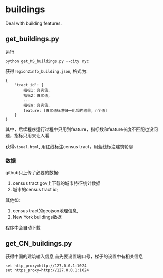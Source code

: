 # buildings
Deal with building features.

## get_buildings.py
运行
```
python get_MS_buildings.py --city nyc
```
获得`region2info_building.json`, 格式为:
```
{
    'tract_id': {
        指标1：真实值,
        指标2：真实值,
        ...
        指标n：真实值,
        feature: [真实值标准归一化后的结果, n个值]
    }
}
```
其中，后续程序运行过程中只用到feature，指标数和feature长度不匹配也没问题，指标只用来让人看

获得`visual.html`, 用红线标注census tract，用蓝线标注建筑轮廓

### 数据
github只上传了必要的数据: 
1. census tract gov上下载的城市特征统计数据
2. 城市的census tract id; 

其他如: 
1. census tract的geojson地理信息, 
2. New York buildings数据
 
程序中会自动下载

## get_CN_buildings.py
获得中国的建筑输入信息
首先要设置端口号，梯子的设置中有相关信息
```
set http_proxy=http://127.0.0.1:1024
set https_proxy=http://127.0.0.1:1024
```
